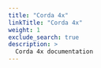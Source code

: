 ```yaml
---
title: "Corda 4x"
linkTitle: "Corda 4x"
weight: 1
exclude_search: true
description: >
  Corda 4x documentation
---
```


